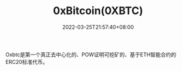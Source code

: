 ﻿---
weight: 
title: "0xBitcoin(0XBTC)"
description: "Oxbtc是第一个真正去中心化的、POW证明可挖矿的、基于ETH智能合约的ERC20标准代币"
date: 2022-03-25T21:57:40+08:00
lastmod: 2022-03-25T16:45:40+08:00
draft: false
authors: ["Metabd"]
featuredImage: "0xbitcoin0xbtc.webp"
link: ""
tags: ["数字代币","0xBitcoin(0XBTC)"]
categories: ["navigation"]
navigation: ["数字代币"]
lightgallery: true
toc: true
pinned: false
recommend: false
recommend1: false
---
Oxbtc是第一个真正去中心化的、POW证明可挖矿的、基于ETH智能合约的ERC20标准代币。

